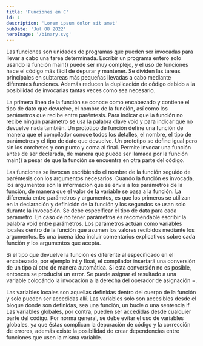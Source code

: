 ```yaml
---
title: 'Funciones en C'
id: 1
description: 'Lorem ipsum dolor sit amet'
pubDate: 'Jul 08 2022'
heroImage: '/binary.svg'
---
```




Las funciones son unidades de programas que pueden ser invocadas para llevar a cabo una tarea determinada. Escribir un programa entero solo usando la función main() puede ser muy complejo, y el uso de funciones hace el código más fácil de depurar y mantener. Se dividen las tareas principales en subtareas más pequeñas llevadas a cabo mediante diferentes funciones. Además reducen la duplicación de código debido a la posibilidad de invocarlas tantas veces como sea necesario.

La primera línea de la función se conoce como encabezado y contiene el tipo de dato que devuelve, el nombre de la función, así como los parámetros que recibe entre paréntesis. Para indicar que la función no recibe ningún parámetro se usa la palabra clave void y para indicar que no devuelve nada también. Un prototipo de función define una función de manera que el compilador conoce todos los detalles, el nombre, el tipo de parámetros y el tipo de dato que devuelve. Un prototipo se define igual pero sin los corchetes y con punto y coma al final. Permite invocar una función antes de ser declarada, de manera que puede ser llamada por la función main() a pesar de que la función se encuentra en otra parte del código.

Las funciones se invocan escribiendo el nombre de la función seguido de paréntesis con los argumentos necesarios. Cuando la función es invocada, los argumentos son la información que se envía a los parámetros de la función, de manera que el valor de la variable se pasa a la función. La diferencia entre parámetros y argumentos, es que los primeros se utilizan en la declaración y definición de la función y los segundos se usan solo durante la invocación. Se debe especificar el tipo de data para cada parámetro. En caso de no tener parámetros es recomendable escribir la palabra void entre parámetros. Los parámetros actúan como variables locales dentro de la función que asumen los valores recibidos mediante los argumentos. Es una buena idea incluir comentarios explicativos sobre cada función y los argumentos que acepta. 

Si el tipo que devuelve la función es diferente al especificado en el encabezado, por ejemplo int y float, el compilador insertará una conversión de un tipo al otro de manera automática. Si esta conversión no es posible, entonces se producirá un error. Se puede asignar el resultado a una variable colocándo la invocación a la derecha del operador de asignación =.

Las variables locales son aquellas definidas dentro del cuerpo de la función y solo pueden ser accedidas allí. Las variables solo son accesibles desde el bloque donde son definidas, sea una función, un bucle o una sentencia if. Las variables globales, por contra, pueden ser accedidas desde cualquier parte del código. Por norma general, se debe evitar el uso de variables globales, ya que éstas complican la depuración de código y la corrección de errores, además existe la posibilidad de crear dependencias entre funciones que usen la misma variable.